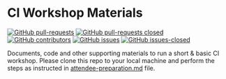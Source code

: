 # CI Workshop Materials

[![GitHub pull-requests](https://img.shields.io/github/issues-pr/xylene1980/ciworkshop.svg)](https://github.com/xylene1980/ciworkshop/pulls)
[![GitHub pull-requests closed](https://img.shields.io/github/issues-pr-closed/xylene1980/ciworkshop.svg)](https://github.com/xylene1980/ciworkshop/pulls)
[![GitHub contributors](https://img.shields.io/github/contributors/xylene1980/ciworkshop.svg)](https://github.com/xylene1980/ciworkshop/graphs/contributors)
[![GitHub issues](https://img.shields.io/github/issues/xylene1980/ciworkshop.svg)](https://github.com/xylene1980/ciworkshop/issues?q=is%3Aopen+is%3Aissue)
[![GitHub issues-closed](https://img.shields.io/github/issues-closed/xylene1980/ciworkshop.svg)](https://github.com/xylene1980/ciworkshop/issues?q=is%3Aissue+is%3Aclosed)

Documents, code and other supporting materials to run a short &amp; basic CI workshop.  Please clone this repo to your local machine and perform the steps as instructed in [attendee-preparation.md](attendee-preparation.md) file.
